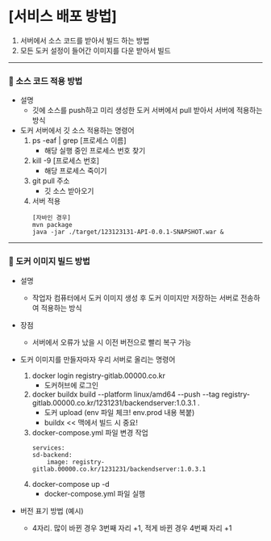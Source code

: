 # [서비스 배포 방법]

1. 서버에서 소스 코드를 받아서 빌드 하는 방법 
2. 모든 도커 설정이 들어간 이미지를 다운 받아서 빌드

---
### 🚀 소스 코드 적용 방법
* 설명
	* 깃에 소스를 push하고 미리 생성한 도커 서버에서 pull 받아서 서버에 적용하는 방식
* 도커 서버에서 깃 소스 적용하는 명령어
	1. ps -eaf | grep [프로세스 이름]
		- 해당 실행 중인 프로세스 번호 찾기
	2. kill -9 [프로세스 번호]
		- 해당 프로세스 죽이기
	3. git pull 주소
		- 깃 소스 받아오기
	4. 서버 적용
		```
		[자바인 경우]
		mvn package
		java -jar ./target/123123131-API-0.0.1-SNAPSHOT.war & 
		```
---
### 🚀 도커 이미지 빌드 방법
* 설명
	* 작업자 컴퓨터에서 도커 이미지 생성 후 도커 이미지만 저장하는 서버로 전송하여 적용하는 방식 
* 장점
	* 서버에서 오류가 났을 시 이전 버전으로 빨리 복구 가능
* 도커 이미지를 만들자마자 우리 서버로 올리는 명령어
	1. docker login registry-gitlab.00000.co.kr 
		- 도커허브에 로그인
	2. docker buildx build --platform linux/amd64 --push --tag registry-gitlab.00000.co.kr/1231231/backendserver:1.0.3.1 .
		- 도커 upload (env 파일 체크! env.prod 내용 복붙)
		- buildx << 맥에서 빌드 시 중요!
	3. docker-compose.yml 파일 변경 작업
		```
		services:
		sd-backend:
			image: registry-gitlab.00000.co.kr/1231231/backendserver:1.0.3.1
		```
	4. docker-compose up -d
		- docker-compose.yml 파일 실행


* 버전 표기 방법 (예시)
	* 4자리. 많이 바뀐 경우 3번째 자리 +1, 적게 바뀐 경우 4번째 자리 +1
